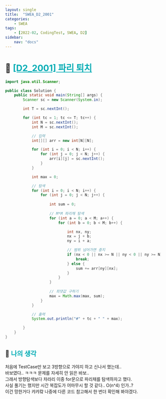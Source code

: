 ```yaml
---
layout: single
title:  "SWEA_D2_2001"
categories: 
    - SWEA
tags: 
    - [2022-02, CodingTest, SWEA, D2]
sidebar:
    nav: "docs"
---
```


# 📁 <b><a style="color:#00adb5" href="https://swexpertacademy.com/main/code/problem/problemDetail.do?contestProbId=AV5PzOCKAigDFAUq" target=_blank>[D2_2001] 파리 퇴치</a></b>

```java
import java.util.Scanner;

public class Solution {
	public static void main(String[] args) {
		Scanner sc = new Scanner(System.in);

		int T = sc.nextInt();

		for (int tc = 1; tc <= T; tc++) {
			int N = sc.nextInt();
			int M = sc.nextInt();

			// 입력
			int[][] arr = new int[N][N];

			for (int i = 0; i < N; i++) {
				for (int j = 0; j < N; j++) {
					arr[i][j] = sc.nextInt();
				}
			}

			int max = 0;

			// 탐색
			for (int i = 0; i < N; i++) {
				for (int j = 0; j < N; j++) {
					
					int sum = 0;
					
					// M*M 파리채 탐색
					for (int a = 0; a < M; a++) {
						for (int b = 0; b < M; b++) {

							int nx, ny;
							nx = j + b;
							ny = i + a;

							// 범위 넘어가면 중지
							if (nx < 0 || nx >= N || ny < 0 || ny >= N) {
								break;
							} else {
								sum += arr[ny][nx];
							}
						}
					}
					
					// 최댓값 구하기
					max = Math.max(max, sum);
				}
			}

			// 출력
			System.out.println("#" + tc + " " + max);

		}
	}
}
```


## 🤔 <b><a style="color:#00adb5">나의 생각</a></b>
처음에 TestCase만 보고 3방향으로 가야지 하고 신나서 했는데.. <br>
바보였다.. ㅋㅋㅋ 문제를 자세히 안 읽은 바보..<br>
그래서 방향탐색보다 차라리 이중 for문으로 파리채를 탐색하자고 했다.<br>
사실 풀기는 했지만 시간 복잡도가 어마무시 할 것 같다.. O(n^4) 인가..?<br>
이건 망한거다 캬캬컄 나중에 다른 코드 참고해서 한 번더 확인해 봐야겠다.
